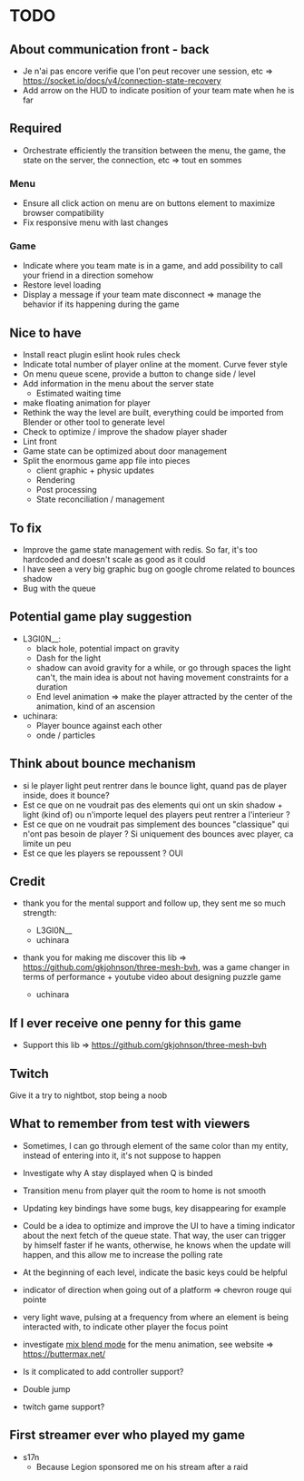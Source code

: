 # TODO

## About communication front - back

- Je n'ai pas encore verifie que l'on peut recover une session, etc => https://socket.io/docs/v4/connection-state-recovery
- Add arrow on the HUD to indicate position of your team mate when he is far

## Required

- Orchestrate efficiently the transition between the menu, the game, the state on the server, the connection, etc => tout en sommes

### Menu

- Ensure all click action on menu are on buttons element to maximize browser compatibility
- Fix responsive menu with last changes

### Game

- Indicate where you team mate is in a game, and add possibility to call your friend in a direction somehow
- Restore level loading
- Display a message if your team mate disconnect => manage the behavior if its happening during the game

## Nice to have

- Install react plugin eslint hook rules check
- Indicate total number of player online at the moment. Curve fever style
- On menu queue scene, provide a button to change side / level
- Add information in the menu about the server state
  - Estimated waiting time
- make floating animation for player
- Rethink the way the level are built, everything could be imported from Blender or other tool to generate level
- Check to optimize / improve the shadow player shader
- Lint front
- Game state can be optimized about door management
- Split the enormous game app file into pieces
  - client graphic + physic updates
  - Rendering
  - Post processing
  - State reconciliation / management

## To fix

- Improve the game state management with redis. So far, it's too hardcoded and doesn't scale as good as it could
- I have seen a very big graphic bug on google chrome related to bounces shadow
- Bug with the queue

## Potential game play suggestion

- L3Gl0N__:
  - black hole, potential impact on gravity
  - Dash for the light
  - shadow can avoid gravity for a while, or go through spaces the light can't, the main idea is about not having movement constraints for a duration
  - End level animation => make the player attracted by the center of the animation, kind of an ascension
- uchinara:
  - Player bounce against each other
  - onde / particles

## Think about bounce mechanism

- si le player light peut rentrer dans le bounce light, quand pas de player inside, does it bounce?
- Est ce que on ne voudrait pas des elements qui ont un skin shadow + light (kind of) ou n'importe lequel des players peut rentrer a l'interieur ?
- Est ce que on ne voudrait pas simplement des bounces "classique" qui n'ont pas besoin de player ? Si uniquement des bounces avec player, ca limite un peu
- Est ce que les players se repoussent ? OUI

## Credit

- thank you for the mental support and follow up, they sent me so much strength:
  - L3Gl0N__
  - uchinara

- thank you for making me discover this lib => https://github.com/gkjohnson/three-mesh-bvh, was a game changer in terms of performance + youtube video about designing puzzle game
  - uchinara

## If I ever receive one penny for this game

- Support this lib => https://github.com/gkjohnson/three-mesh-bvh

## Twitch

Give it a try to nightbot, stop being a noob

## What to remember from test with viewers

- Sometimes, I can go through element of the same color than my entity, instead of entering into it, it's not suppose to happen

- Investigate why A stay displayed when Q is binded
- Transition menu from player quit the room to home is not smooth
- Updating key bindings have some bugs, key disappearing for example
- Could be a idea to optimize and improve the UI to have a timing indicator about the next fetch of the queue state. That way, the user can trigger by himself faster if he wants, otherwise, he knows when the update will happen, and this allow me to increase the polling rate

- At the beginning of each level, indicate the basic keys could be helpful
- indicator of direction when going out of a platform => chevron rouge qui pointe
- very light wave, pulsing at a frequency from where an element is being interacted with, to indicate other player the focus point
- investigate [mix blend mode](https://developer.mozilla.org/en-US/docs/Web/CSS/mix-blend-mode) for the menu animation, see website => https://buttermax.net/
- Is it complicated to add controller support?
- Double jump
- twitch game support?

## First streamer ever who played my game

- s17n
  - Because Legion sponsored me on his stream after a raid

